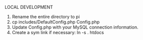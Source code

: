 LOCAL DEVELOPMENT
1. Rename the entire directory to pi
2. cp includes/DefaultConfig.php Config.php
3. Update Config.php with your MySQL connection information.
4. Create a sym link if necessary: ln -s . htdocs